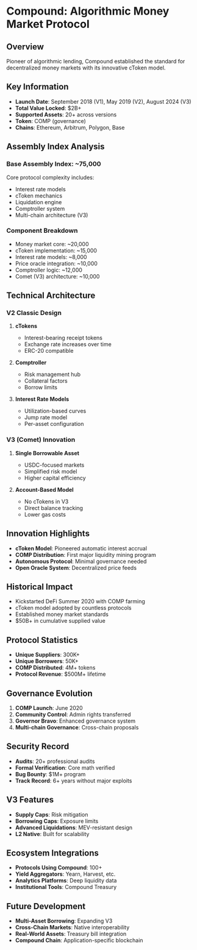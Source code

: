 # Compound: Algorithmic Money Market Protocol

## Overview
Pioneer of algorithmic lending, Compound established the standard for decentralized money markets with its innovative cToken model.

## Key Information
- **Launch Date**: September 2018 (V1), May 2019 (V2), August 2024 (V3)
- **Total Value Locked**: $2B+
- **Supported Assets**: 20+ across versions
- **Token**: COMP (governance)
- **Chains**: Ethereum, Arbitrum, Polygon, Base

## Assembly Index Analysis

### Base Assembly Index: ~75,000
Core protocol complexity includes:
- Interest rate models
- cToken mechanics
- Liquidation engine
- Comptroller system
- Multi-chain architecture (V3)

### Component Breakdown
- Money market core: ~20,000
- cToken implementation: ~15,000
- Interest rate models: ~8,000
- Price oracle integration: ~10,000
- Comptroller logic: ~12,000
- Comet (V3) architecture: ~10,000

## Technical Architecture

### V2 Classic Design
1. **cTokens**
   - Interest-bearing receipt tokens
   - Exchange rate increases over time
   - ERC-20 compatible

2. **Comptroller**
   - Risk management hub
   - Collateral factors
   - Borrow limits

3. **Interest Rate Models**
   - Utilization-based curves
   - Jump rate model
   - Per-asset configuration

### V3 (Comet) Innovation
1. **Single Borrowable Asset**
   - USDC-focused markets
   - Simplified risk model
   - Higher capital efficiency

2. **Account-Based Model**
   - No cTokens in V3
   - Direct balance tracking
   - Lower gas costs

## Innovation Highlights
- **cToken Model**: Pioneered automatic interest accrual
- **COMP Distribution**: First major liquidity mining program
- **Autonomous Protocol**: Minimal governance needed
- **Open Oracle System**: Decentralized price feeds

## Historical Impact
- Kickstarted DeFi Summer 2020 with COMP farming
- cToken model adopted by countless protocols
- Established money market standards
- $50B+ in cumulative supplied value

## Protocol Statistics
- **Unique Suppliers**: 300K+
- **Unique Borrowers**: 50K+
- **COMP Distributed**: 4M+ tokens
- **Protocol Revenue**: $500M+ lifetime

## Governance Evolution
1. **COMP Launch**: June 2020
2. **Community Control**: Admin rights transferred
3. **Governor Bravo**: Enhanced governance system
4. **Multi-chain Governance**: Cross-chain proposals

## Security Record
- **Audits**: 20+ professional audits
- **Formal Verification**: Core math verified
- **Bug Bounty**: $1M+ program
- **Track Record**: 6+ years without major exploits

## V3 Features
- **Supply Caps**: Risk mitigation
- **Borrowing Caps**: Exposure limits
- **Advanced Liquidations**: MEV-resistant design
- **L2 Native**: Built for scalability

## Ecosystem Integrations
- **Protocols Using Compound**: 100+
- **Yield Aggregators**: Yearn, Harvest, etc.
- **Analytics Platforms**: Deep liquidity data
- **Institutional Tools**: Compound Treasury

## Future Development
- **Multi-Asset Borrowing**: Expanding V3
- **Cross-Chain Markets**: Native interoperability
- **Real-World Assets**: Treasury bill integration
- **Compound Chain**: Application-specific blockchain